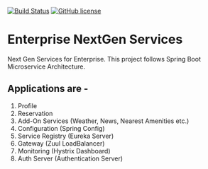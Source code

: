 [![Build Status](https://travis-ci.org/prithwish24/nextgen-services.svg?branch=master)](https://travis-ci.org/prithwish24/nextgen-services)
[![GitHub license](https://img.shields.io/github/license/mashape/apistatus.svg)](https://github.com/prithwish24/nextgen-services/blob/master/LICENCE)

# Enterprise NextGen Services
Next Gen Services for Enterprise. This project follows Spring Boot Microservice Architecture.

## Applications are -

1. Profile 
2. Reservation
3. Add-On Services (Weather, News, Nearest Amenities etc.)
4. Configuration (Spring Config)
5. Service Registry (Eureka Server)
6. Gateway (Zuul LoadBalancer)
7. Monitoring (Hystrix Dashboard)
8. Auth Server (Authentication Server)
